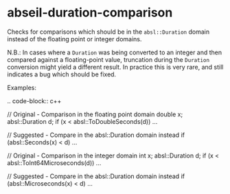 abseil-duration-comparison
==========================

Checks for comparisons which should be in the `absl::Duration` domain
instead of the floating point or integer domains.

N.B.: In cases where a `Duration` was being converted to an integer and
then compared against a floating-point value, truncation during the
`Duration` conversion might yield a different result. In practice this
is very rare, and still indicates a bug which should be fixed.

Examples:

.. code-block:: c++

// Original - Comparison in the floating point domain double x;
absl::Duration d; if (x &lt; absl::ToDoubleSeconds(d)) …

// Suggested - Compare in the absl::Duration domain instead if
(absl::Seconds(x) &lt; d) …

// Original - Comparison in the integer domain int x; absl::Duration d;
if (x &lt; absl::ToInt64Microseconds(d)) …

// Suggested - Compare in the absl::Duration domain instead if
(absl::Microseconds(x) &lt; d) …
